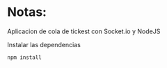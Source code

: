 # Notas:

Aplicacion de cola de tickest con Socket.io y NodeJS

Instalar las dependencias

```
npm install
```
